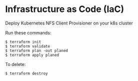 # Infrastructure as Code (IaC)

Deploy Kubernetes NFS Client Provisioner on your k8s cluster

Run these commands:
```
$ terraform init
$ terraform validate
$ terraform plan -out planed
$ terraform apply planed
```
To delete:
```
$ terraform destroy
```